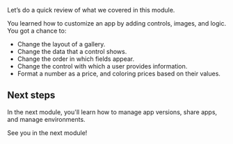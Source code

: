 Let’s do a quick review of what we covered in this module.

You learned how to customize an app by adding controls, images, and logic. You got a chance to:

- Change the layout of a gallery.
- Change the data that a control shows.
- Change the order in which fields appear.
- Change the control with which a user provides information.
- Format a number as a price, and coloring prices based on their values.

## Next steps
In the next module, you'll learn how to manage app versions, share apps, and manage environments.

See you in the next module!

